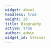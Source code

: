 ```yaml
---
widget: about
headless: true
weight: 20
title: Biography
active: true
author: admin
widget_id: Steinar
---
```

